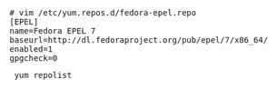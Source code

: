 <pre># vim /etc/yum.repos.d/fedora-epel.repo
[EPEL]
name=Fedora EPEL 7
baseurl=http://dl.fedoraproject.org/pub/epel/7/x86_64/
enabled=1
gpgcheck=0</pre>

<pre> yum repolist </pre>

	